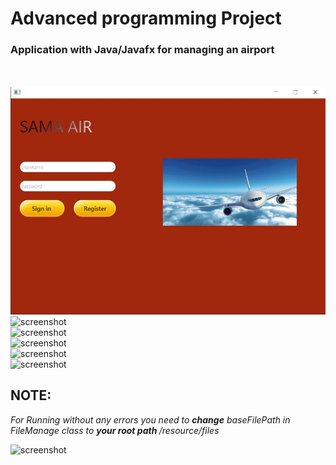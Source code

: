 <h1>Advanced programming Project</h1>

<h3>Application with Java/Javafx  for managing an airport</h3>
<br>


<br>
<img src="https://github.com/MohammadMahdiOmid/AirportManagement/blob/master/src/application/resource/screenshots/1.JPG" alt="screenshot" >
<br>
<img src="https://github.com/MohammadMahdiOmid/UniversityCodes/blob/master/AirportManagement/src/application/resource/screenshots/2.JPG" alt="screenshot" >
<br>
<img src="https://github.com/MohammadMahdiOmid/UniversityCodes/blob/master/AirportManagement/src/application/resource/screenshots/3.JPG" alt="screenshot" >
<br>
<img src="https://github.com/MohammadMahdiOmid/UniversityCodes/blob/master/AirportManagement/src/application/resource/screenshots/4.JPG" alt="screenshot" >
<br>
<img src="https://github.com/MohammadMahdiOmid/UniversityCodes/blob/master/AirportManagement/src/application/resource/screenshots/5.JPG" alt="screenshot" >
<br>
<img src="https://github.com/MohammadMahdiOmid/UniversityCodes/blob/master/AirportManagement/src/application/resource/screenshots/6.JPG" alt="screenshot" >
<br>
<h2>NOTE: </h2>
<p><em>For Running without any errors you need to <b>change</b> baseFilePath in FileManage class to  <b> your root path </b>/resource/files </em></p>
<img src="https://github.com/MohammadMahdiOmid/UniversityCodes/blob/master/AirportManagement/src/application/resource/screenshots/0.JPG" alt="screenshot" >
<br>
